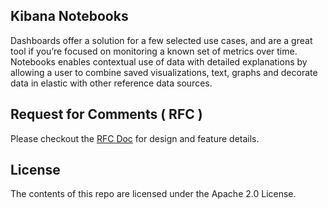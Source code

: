 ## Kibana Notebooks

Dashboards offer a solution for a few selected use cases, and are a great tool if you’re focused on monitoring a known set of metrics over time. Notebooks enables contextual use of data with detailed explanations by allowing a user to combine saved visualizations, text, graphs and decorate data in elastic with other reference data sources.

## Request for Comments ( RFC )

Please checkout the [RFC Doc](docs/dev/Kibana-Notebooks-Design-Proposal.md) for design and feature details.

## License

The contents of this repo are licensed under the Apache 2.0 License.


